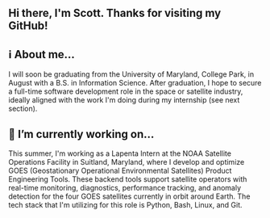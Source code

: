 ## Hi there, I'm Scott. Thanks for visiting my GitHub! 

## ℹ️ About me...
I will soon be graduating from the University of Maryland, College Park, in August with a B.S. in Information Science. After graduation, I hope to secure a full-time software development role in the space or satellite industry, ideally aligned with the work I'm doing during my internship (see next section). 

## 🔭 I’m currently working on...
This summer, I'm working as a Lapenta Intern at the NOAA Satellite Operations Facility in Suitland, Maryland, where I develop and optimize GOES (Geostationary Operational Environmental Satellites) Product Engineering Tools. These backend tools support satellite operators with real-time monitoring, diagnostics, performance tracking, and anomaly detection for the four GOES satellites currently in orbit around Earth. The tech stack that I'm utilizing for this role is Python, Bash, Linux, and Git. 

<!--
**skottchen/skottchen** is a ✨ _special_ ✨ repository because its `README.md` (this file) appears on your GitHub profile.

Here are some ideas to get you started:

- 🔭 I’m currently working on ...
- 🌱 I’m currently learning ...
- 👯 I’m looking to collaborate on ...
- 🤔 I’m looking for help with ...
- 💬 Ask me about ...
- 📫 How to reach me:
- 😄 Pronouns: ...
- ⚡ Fun fact: ...
-->
